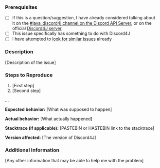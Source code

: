 ### Prerequisites
* [ ] If this is a question/suggestion, I have already considered talking about it on the [#java_discord4j channel on 
the Discord API Server](https://discord.gg/0SBTUU1wZTU7PCok), or on the official [Discord4J server](https://discord.gg/NxGAeCY)
* [ ] This issue specifically has something to do with Discord4J
* [ ] I have attempted to [look for similar issues](https://github.com/austinv11/Discord4J/issues?utf8=%E2%9C%93&q=is%3Aissue)
already

### Description
[Description of the issue]

### Steps to Reproduce
1. [First step]
2. [Second step]

...

**Expected behavior:** [What was supposed to happen]

**Actual behavior:** [What actually happened]

**Stacktrace (if applicable):** [PASTEBIN or HASTEBIN link to the stacktrace]

**Version affected:** [The version of Discord4J]

### Additional Information
[Any other information that may be able to help me with the problem]
